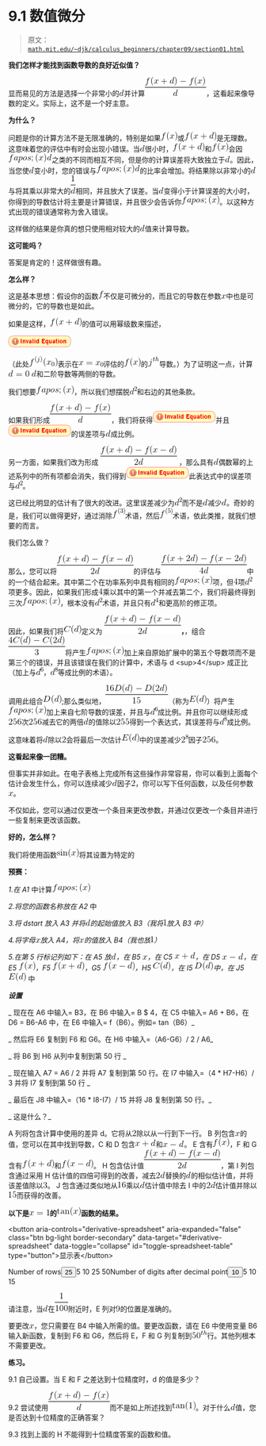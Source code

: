 # 9.1 数值微分

> 原文： [`math.mit.edu/~djk/calculus_beginners/chapter09/section01.html`](http://math.mit.edu/~djk/calculus_beginners/chapter09/section01.html)

**我们怎样才能找到函数导数的良好近似值？**

显而易见的方法是选择一个非常小的![](img/tex-8277e0910d750195b448797616e091ad.gif)并计算![](img/tex-2bb0afd3b854e8352d822d54f33e7045.gif)，这看起来像导数的定义。实际上，这不是一个好主意。

**为什么？**

问题是你的计算方法不是无限准确的，特别是如果![](img/tex-50bbd36e1fd2333108437a2ca378be62.gif)或![](img/tex-726145810239dbe0ca04fafea544cdb5.gif)是无理数。这意味着您的评估中有时会出现小错误。当![](img/tex-8277e0910d750195b448797616e091ad.gif)很小时，![](img/tex-726145810239dbe0ca04fafea544cdb5.gif)和![](img/tex-50bbd36e1fd2333108437a2ca378be62.gif)会因![](img/tex-72d211505e22e1a9531790f831d9ea07.gif)之类的不同而相互不同，但是你的计算误差将大致独立于![](img/tex-8277e0910d750195b448797616e091ad.gif)。因此，当您使![](img/tex-8277e0910d750195b448797616e091ad.gif)变小时，您的错误与![](img/tex-72d211505e22e1a9531790f831d9ea07.gif)的比率会增加。将结果除以非常小的![](img/tex-8277e0910d750195b448797616e091ad.gif)与将其乘以非常大的![](img/tex-b6356fb53de56db03a7a1a7170b8042a.gif)相同，并且放大了误差。当![](img/tex-8277e0910d750195b448797616e091ad.gif)变得小于计算误差的大小时，你得到的导数估计将主要是计算错误，并且很少会告诉你![](img/tex-8c3b00fefbad2e157de4844de7d31e4e.gif)。以这种方式出现的错误通常称为舍入错误。

这样做的结果是你真的想只使用相对较大的![](img/tex-8277e0910d750195b448797616e091ad.gif)值来计算导数。

**这可能吗？**

答案是肯定的！这样做很有趣。

**怎么样？**

这是基本思想：假设你的函数![](img/tex-8fa14cdd754f91cc6554c9e71929cce7.gif)不仅是可微分的，而且它的导数在参数![](img/tex-9dd4e461268c8034f5c8564e155c67a6.gif)中也是可微分的，它的导数也是如此。

如果是这样，![](img/tex-726145810239dbe0ca04fafea544cdb5.gif)的值可以用幂级数来描述，

![](img/tex-9002ef80f5795e5961ed3bce2b8054b1.gif)

（此处![](img/tex-d0103fd50d0f096a7e81669c558d56fd.gif)表示在![](img/tex-321336154f04c722188745f47fc75075.gif)评估的![](img/tex-50bbd36e1fd2333108437a2ca378be62.gif)的![](img/tex-d6c87401ed2f8589600d6db807438139.gif)导数。）为了证明这一点，计算![](img/tex-7508699004dbe407175c6b5a7fff4da2.gif) ![](img/tex-8277e0910d750195b448797616e091ad.gif)和二阶导数等两侧的导数。

我们想要![](img/tex-8c3b00fefbad2e157de4844de7d31e4e.gif)，所以我们想摆脱![](img/tex-826493fbe319671d8dd2aa6711227414.gif)和右边的其他条款。

如果我们形成![](img/tex-2bb0afd3b854e8352d822d54f33e7045.gif)，我们将获得![](img/tex-b37f3524738031026b59e30eb20730c6.gif)并且![](img/tex-6fc826f1b673ff7b3b4440def3bae846.gif)的误差项与![](img/tex-8277e0910d750195b448797616e091ad.gif)成比例。

另一方面，如果我们改为形成 **![](img/tex-9009ade516175b08818764cf88093434.gif)** ，那么具有![](img/tex-8277e0910d750195b448797616e091ad.gif)偶数幂的上述系列中的所有项都会消失，我们得到![](img/tex-3a8e5c60a5013925aaf387026b37817c.gif)此表达式中的误差项与![](img/tex-826493fbe319671d8dd2aa6711227414.gif)。

这已经比明显的估计有了很大的改进。这里误差减少为![](img/tex-826493fbe319671d8dd2aa6711227414.gif)而不是![](img/tex-8277e0910d750195b448797616e091ad.gif)减少![](img/tex-8277e0910d750195b448797616e091ad.gif)。奇妙的是，我们可以做得更好，通过消除![](img/tex-68e66c8dc6112bf24c5e9b3a4dae44f2.gif)术语，然后![](img/tex-816984cd31bcf12c8c16b6de7355c51f.gif)术语，依此类推，就我们想要的而言。

我们怎么做？

那么，您可以将![](img/tex-9009ade516175b08818764cf88093434.gif)的评估与![](img/tex-fd0da61c20f96bbd39a2bca14ef584ae.gif)中的一个结合起来。其中第二个在功率系列中具有相同的![](img/tex-8c3b00fefbad2e157de4844de7d31e4e.gif)项，但![](img/tex-a87ff679a2f3e71d9181a67b7542122c.gif)项![](img/tex-826493fbe319671d8dd2aa6711227414.gif)项更多。因此，如果我们形成![](img/tex-a87ff679a2f3e71d9181a67b7542122c.gif)乘以其中的第一个并减去第二个，我们将最终得到三次![](img/tex-8c3b00fefbad2e157de4844de7d31e4e.gif)，根本没有![](img/tex-826493fbe319671d8dd2aa6711227414.gif)术语，并且只有![](img/tex-c4bf864f400738965e81bde260d2e351.gif)和更高阶的修正项。

因此，如果我们将![](img/tex-c8f366ff6eada783e505a13b53b5464b.gif)定义为 **![](img/tex-9009ade516175b08818764cf88093434.gif)，**，组合![](img/tex-0f755a1b29aa9b32c85b2f3ddde7138b.gif)将产生![](img/tex-8c3b00fefbad2e157de4844de7d31e4e.gif)加上来自原始扩展中的第五个导数项而不是第三个的错误，并且该错误在我们的计算中，术语与 d &lt;sup&gt;4&lt;/sup&gt; 成正比（加上与![](img/tex-53a4ecd66b180cb26b926f4aed0aea50.gif)，![](img/tex-e4a5ec6c55c842507493a8bcd8b8bdca.gif)等成比例的术语）。

调用此组合![](img/tex-6212af4cba59bc06ba8d8f61108bd057.gif);那么类似地，![](img/tex-2b5d98aa049f36f52e43355bd8d6a277.gif)（称为![](img/tex-10b5acde7536404f30f8f32cb5bc1b8c.gif)）将产生![](img/tex-8c3b00fefbad2e157de4844de7d31e4e.gif)加上来自七阶导数的误差，并且与![](img/tex-53a4ecd66b180cb26b926f4aed0aea50.gif)成比例。并且你可以继续形成![](img/tex-f718499c1c8cef6730f9fd03c8125cab.gif)次![](img/tex-f718499c1c8cef6730f9fd03c8125cab.gif)减去它的两倍![](img/tex-8277e0910d750195b448797616e091ad.gif)的值除以![](img/tex-fe131d7f5a6b38b23cc967316c13dae2.gif)得到一个表达式，其误差将与![](img/tex-e4a5ec6c55c842507493a8bcd8b8bdca.gif)成比例。

这意味着将![](img/tex-8277e0910d750195b448797616e091ad.gif)除以![](img/tex-c81e728d9d4c2f636f067f89cc14862c.gif)会将最后一次估计![](img/tex-10b5acde7536404f30f8f32cb5bc1b8c.gif)中的误差减少![](img/tex-b6e88755e42c2c1e895de7cb3bb09cf6.gif)因子![](img/tex-f718499c1c8cef6730f9fd03c8125cab.gif)。

**这看起来像一团糟。**

但事实并非如此。在电子表格上完成所有这些操作非常容易，你可以看到上面每个估计会发生什么，你可以连续减少![](img/tex-8277e0910d750195b448797616e091ad.gif)因子![](img/tex-c81e728d9d4c2f636f067f89cc14862c.gif)，你可以写下任何函数，以及任何参数![](img/tex-9dd4e461268c8034f5c8564e155c67a6.gif)。

不仅如此，您可以通过仅更改一个条目来更改参数，并通过仅更改一个条目并进行一些复制来更改该函数。

**好的，怎么样？**

我们将使用函数![](img/tex-3e21673ce6c9b09f9ec50b7237248576.gif)将其设置为特定的

**预赛：**

_1.在 A1_ 中计算![](img/tex-8c3b00fefbad2e157de4844de7d31e4e.gif)

_2.将您的函数名称放在 A2_ 中

_3.将 dstart 放入 A3 并将![](img/tex-8277e0910d750195b448797616e091ad.gif)的起始值放入 B3（我将![](img/tex-c4ca4238a0b923820dcc509a6f75849b.gif)放入 B3 中）_

_4.将字母![](img/tex-9dd4e461268c8034f5c8564e155c67a6.gif)放入 A4，将![](img/tex-9dd4e461268c8034f5c8564e155c67a6.gif)的值放入 B4（我也放![](img/tex-c4ca4238a0b923820dcc509a6f75849b.gif)）_

_5.在第 5 行标记列如下：在 A5 放![](img/tex-8277e0910d750195b448797616e091ad.gif)，在 B5 ![](img/tex-9dd4e461268c8034f5c8564e155c67a6.gif)，在 C5 ![](img/tex-7d5cd259d1da475d6c237b605d136688.gif)，在 D5 ![](img/tex-e5b3d149f4f550ed10c2a114e4676aee.gif)，在 E5 ![](img/tex-50bbd36e1fd2333108437a2ca378be62.gif)，F5 ![](img/tex-726145810239dbe0ca04fafea544cdb5.gif)，G5 ![](img/tex-ff51648d9e37614c7d6c44672e466b8c.gif)，H5 ![](img/tex-c8f366ff6eada783e505a13b53b5464b.gif)，在 I5 ![](img/tex-6212af4cba59bc06ba8d8f61108bd057.gif)中，在 J5 ![](img/tex-10b5acde7536404f30f8f32cb5bc1b8c.gif)_ 中

_**设置**_

_ 现在在 A6 中输入= B3，在 B6 中输入= B $ 4，在 C5 中输入= A6 + B6，在 D6 = B6-A6 中，在 E6 中输入= f（B6）。例如= tan（B6）_

_ 然后将 E6 复制到 F6 和 G6。在 H6 中输入=（A6-G6）/ 2 / A6_

_ 将 B6 到 H6 从列中复制到第 50 行 _

_ 现在输入 A7 = A6 / 2 并将 A7 复制到第 50 行。在 I7 中输入=（4 * H7-H6）/ 3 并将 I7 复制到第 50 行 _

_ 最后在 J8 中输入=（16 * I8-I7）/ 15 并将 J8 复制到第 50 行。_

_ 这是什么？_

A 列将包含计算中使用的差异 d。它将从![](img/tex-c81e728d9d4c2f636f067f89cc14862c.gif)除以从一行到下一行。 B 列包含![](img/tex-9dd4e461268c8034f5c8564e155c67a6.gif)的值，您可以在其中找到导数，C 和 D 包含![](img/tex-7d5cd259d1da475d6c237b605d136688.gif)和![](img/tex-e5b3d149f4f550ed10c2a114e4676aee.gif)。 E 含有![](img/tex-50bbd36e1fd2333108437a2ca378be62.gif)，F 和 G 含有![](img/tex-726145810239dbe0ca04fafea544cdb5.gif)和![](img/tex-ff51648d9e37614c7d6c44672e466b8c.gif)。 H 包含估计值![](img/tex-9009ade516175b08818764cf88093434.gif)，第 I 列包含通过采用 H 估计值的四倍可得到的改善，减去![](img/tex-c309f0daf5910cf7ac2038ce9520448a.gif)替换的![](img/tex-8277e0910d750195b448797616e091ad.gif)的相似估计值，并将该差值除以![](img/tex-eccbc87e4b5ce2fe28308fd9f2a7baf3.gif)。 J 包含通过类似地从![](img/tex-c74d97b01eae257e44aa9d5bade97baf.gif)乘以![](img/tex-8277e0910d750195b448797616e091ad.gif)估计值中除去 I 中的![](img/tex-c309f0daf5910cf7ac2038ce9520448a.gif)估计值并除以![](img/tex-9bf31c7ff062936a96d3c8bd1f8f2ff3.gif)而获得的改善。

**以下是![](img/tex-d37ffc54b67ce8de1f01efb1f2e33689.gif)的![](img/tex-f6c74d0b6f32e372736f53c0f6d91cc1.gif)函数的结果。**

&lt;button aria-controls="derivative-spreadsheet" aria-expanded="false" class="btn bg-light border-secondary" data-target="#derivative-spreadsheet" data-toggle="collapse" id="toggle-spreadsheet-table" type="button"&gt;显示表&lt;/button&gt;[](../download/derivative.xlsx)

Number of rows<button aria-expanded="false" aria-haspopup="true" class="btn btn-sm bg-light border-secondary dropdown-toggle" data-toggle="dropdown" id="nbr-rows-btn" type="button" value="25">25</button>5 10 25 50Number of digits after decimal point<button aria-expanded="false" aria-haspopup="true" class="btn btn-sm bg-light border-secondary dropdown-toggle" data-toggle="dropdown" id="nbr-digits-btn" type="button" value="10">10</button>5 10 15

请注意，当![](img/tex-8277e0910d750195b448797616e091ad.gif)在![](img/tex-d89d1f740e72bc0a3a4229674185552c.gif)附近时，E 列对![](img/tex-45c48cce2e2d7fbdea1afc51c7c6ad26.gif)的位置是准确的。

要更改![](img/tex-9dd4e461268c8034f5c8564e155c67a6.gif)，您只需要在 B4 中输入所需的值。要更改函数，请在 E6 中使用变量 B6 输入新函数，复制到 F6 和 G6，然后将 E，F 和 G 列复制到![](img/tex-d0db41fbdc4dc35ce0467702ee053f75.gif)行。其他列根本不需要更改。

**练习。**

9.1 自己设置。当 E 和 F 之差达到十位精度时，d 的值是多少？

9.2 尝试使用![](img/tex-6cad59fa0eedd643c29e578eae389f29.gif)而不是如上所述找到![](img/tex-ba888766a9c4d5dda2b8791edc3e86f8.gif)。对于什么![](img/tex-8277e0910d750195b448797616e091ad.gif)值，您是否达到十位精度的正确答案？

9.3 找到上面的 H 不能得到十位精度答案的函数和值。